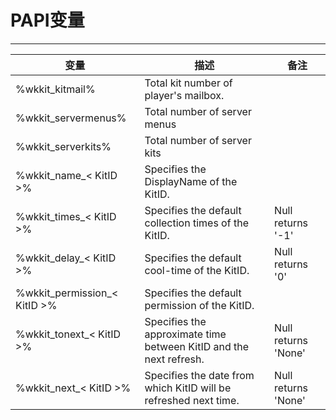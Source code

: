 # PAPI变量

---




| 变量                          | 描述                           | 备注           |
| ------------------------------- | -------------------------------- | ---------------- |
| %wkkit_kitmail%               | Total kit number of player's mailbox.         |                |
| %wkkit_servermenus%           | Total number of server menus                 |                |
| %wkkit_serverkits%            | Total number of server kits                 |                |
| %wkkit_name_< KitID >%       | Specifies the DisplayName of the KitID.               |                |
| %wkkit_times_< KitID >%      | Specifies the default collection times of the KitID.         | Null returns '-1'   |
| %wkkit_delay_< KitID >%      | Specifies the default cool-time of the KitID.           | Null returns '0'    |
| %wkkit_permission_< KitID >% | Specifies the default permission of the KitID.             |                |
| %wkkit_tonext_< KitID >%     | Specifies the approximate time between KitID and the next refresh. | Null returns 'None' |
| %wkkit_next_< KitID >%       | Specifies the date from which KitID will be refreshed next time.         | Null returns 'None' |
